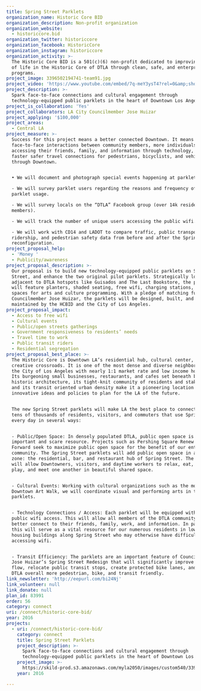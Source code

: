 ```yaml
---
title: Spring Street Parklets
organization_name: Historic Core BID
organization_description: Non-profit organization
organization_website:
  - historiccore.bid
organization_twitter: historiccore
organization_facebook: HistoricCore
organization_instagram: historiccore
organization_activity: >-
  The Historic Core BID is a 501(c)(6) non-profit dedicated to improving quality
  of life in the Historic Core of DTLA through clean, safe, and enterprise
  programs.
project_image: 3396502194741-team91.jpg
project_video: 'https://www.youtube.com/embed/7q-meY3ysT4?rel=0&amp;showinfo=0'
project_description: >-
  Spark face-to-face connections and cultural engagement through
  technology-equipped public parklets in the heart of Downtown Los Angeles.
project_is_collaboration: 'Yes'
project_collaborators: LA City Councilmember Jose Huizar
project_applying: '$100,000'
project_areas:
  - Central LA
project_measure: >-
  Success for this project means a better connected Downtown. It means more
  face-to-face interactions between community members, more individuals
  accessing their friends, family, and information through technology, and
  faster safer travel connections for pedestrians, bicyclists, and vehicles
  through Downtown.


  • We will document and photograph special events happening at parklets.

  - We will survey parklet users regarding the reasons and frequency of their
  parklet usage.

  - We will survey locals on the “DTLA” Facebook group (over 14k resident
  members). 

  - We will track the number of unique users accessing the public wifi.

  - We will work with CD14 and LADOT to compare traffic, public transportation
  ridership, and pedestrian safety data from before and after the Spring Street
  reconfiguration.
project_proposal_help:
  - 'Money '
  - Publicity/awareness
project_proposal_description: >-
  Our proposal is to build new technology-equipped public parklets on Spring
  Street, and enhance the two original pilot parklets. Strategically located
  adjacent to DTLA hotspots like Guisados and The Last Bookstore, the parklets
  will feature planters, shaded seating, free wifi, charging stations, and
  spaces for arts and culture programming. With a pledge of matching funds from
  Councilmember Jose Huizar, the parklets will be designed, built, and
  maintained by the HCBID and the City of Los Angeles.
project_proposal_impact:
  - Access to free wifi
  - Cultural events
  - Public/open streets gatherings
  - Government responsiveness to residents’ needs
  - Travel time to work
  - Public transit riders
  - Residential segregation
project_proposal_best_place: >-
  The Historic Core is Downtown LA’s residential hub, cultural center, and
  creative crossroads. It is one of the most dense and diverse neighborhoods in
  the City of Los Angeles with nearly 1:1 market rate and low income housing.
  Its burgeoning small businesses, restaurants, and cafes set beneath beautiful
  historic architecture, its tight-knit community of residents and stakeholders,
  and its transit oriented urban density make it a pioneering location for
  innovative ideas and policies to plan for the LA of the future.


  The new Spring Street parklets will make LA the best place to connect for the
  tens of thousands of residents, visitors, and commuters that use Spring Street
  every day in several ways:


  - Public/Open Space: In densely populated DTLA, public open space is an
  important and scare resource. Projects such as Pershing Square Renew and DTLA
  Forward seek to maximize public open space for the benefit of our entire
  community. The Spring Street parklets will add public open space in a critical
  zone: the residential, bar, and restaurant hub of Spring Street. The parklets
  will allow Downtowners, visitors, and daytime workers to relax, eat, work,
  play, and meet one another in beautiful shared space.


  - Cultural Events: Working with cultural organizations such as the monthly
  Downtown Art Walk, we will coordinate visual and performing arts in the
  parklets. 


  - Technology Connections / Access: Each parklet will be equipped with free
  public wifi access. This will allow all members of the DTLA community to
  better connect to their friends, family, work, and information. In particular,
  this will serve as a vital resource for our numerous residents in low-income
  housing buildings along Spring Street who may otherwise have difficulty
  accessing wifi. 


  - Transit Efficiency: The parklets are an important feature of Councilmember
  Jose Huizar’s Spring Street Redesign that will significantly improve traffic
  flow, relocate public transit stops, create protected bike lanes, and make
  DTLA overall more pedestrian, bike, and transit friendly.
link_newsletter: 'http://eepurl.com/bi24Nj'
link_volunteer: null
link_donate: null
plan_id: 83991
order: 56
category: connect
uri: /connect/historic-core-bid/
year: 2016
projects:
  - uri: /connect/historic-core-bid/
    category: connect
    title: Spring Street Parklets
    project_description: >-
      Spark face-to-face connections and cultural engagement through
      technology-equipped public parklets in the heart of Downtown Los Angeles.
    project_image: >-
      https://skild-prod.s3.amazonaws.com/myla2050/images/custom540/3396502194741-team91.jpg
    year: 2016

---
```

